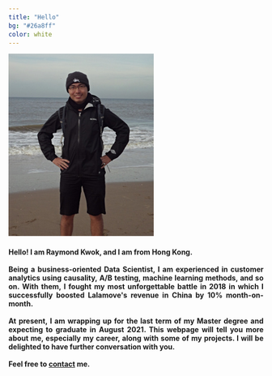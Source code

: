 ```yaml
---
title: "Hello"
bg: "#26a8ff"
color: white
---
```


![raymond](img/raymond.jpg)

<div style="text-align: justify"><h4>
Hello! I am Raymond Kwok, and I am from Hong Kong. 
<br>
<br>
Being a business-oriented Data Scientist, I am experienced in customer analytics using causality, A/B testing, machine learning methods, and so on. With them, I fought my most unforgettable battle in 2018 in which I successfully boosted Lalamove's revenue in China by 10% month-on-month. 
<br>
<br>
At present, I am wrapping up for the last term of my Master degree and expecting to graduate in August 2021. This webpage will tell you more about me, especially my career, along with some of my projects. I will be delighted to have further conversation with you. 
<br>
<br>
Feel free to <a href="#resume_links" class="external_links">contact</a> me.
</h4></div>